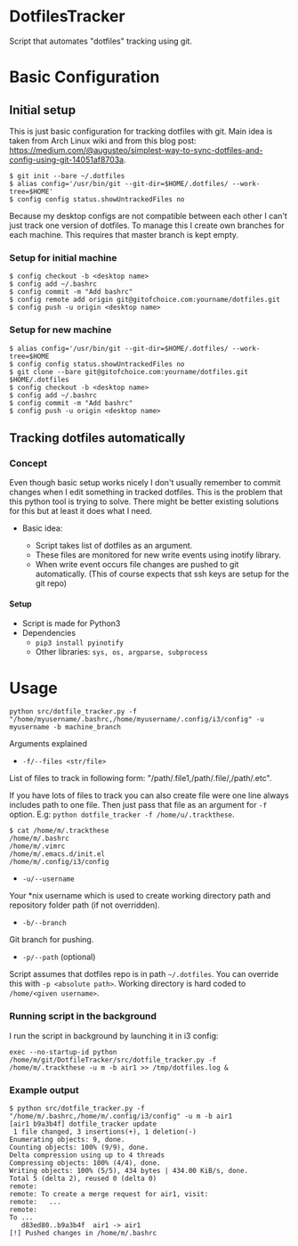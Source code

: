 # DotfilesTracker 

Script that automates "dotfiles" tracking using git.


# Basic Configuration

## Initial setup

This is just basic configuration for tracking dotfiles with git. Main idea is taken from Arch Linux wiki and from this blog post: https://medium.com/@augusteo/simplest-way-to-sync-dotfiles-and-config-using-git-14051af8703a.


```
$ git init --bare ~/.dotfiles
$ alias config='/usr/bin/git --git-dir=$HOME/.dotfiles/ --work-tree=$HOME'
$ config config status.showUntrackedFiles no
```

Because my desktop configs are not compatible between each other I can't just track one version of dotfiles.
To manage this I create own branches for each machine. This requires that master branch is kept empty.

### Setup for initial machine

```
$ config checkout -b <desktop name>
$ config add ~/.bashrc 
$ config commit -m "Add bashrc" 
$ config remote add origin git@gitofchoice.com:yourname/dotfiles.git 
$ config push -u origin <desktop name>
```


### Setup for new machine

```
$ alias config='/usr/bin/git --git-dir=$HOME/.dotfiles/ --work-tree=$HOME
$ config config status.showUntrackedFiles no
$ git clone --bare git@gitofchoice.com:yourname/dotfiles.git $HOME/.dotfiles
$ config checkout -b <desktop name>
$ config add ~/.bashrc
$ config commit -m "Add bashrc"
$ config push -u origin <desktop name>
```


## Tracking dotfiles automatically

### Concept

Even though basic setup works nicely I don't usually remember to commit changes when I edit something in tracked dotfiles.
This is the problem that this python tool is trying to solve. There might be better existing solutions for this but at least it does what I need.

 - Basic idea: 

   - Script takes list of dotfiles as an argument.
   - These files are monitored for new write events using inotify library.
   - When write event occurs file changes are pushed to git automatically. (This of course expects that ssh keys are setup for the git repo)

#### Setup

 - Script is made for Python3
 - Dependencies
   - `pip3 install pyinotify`
   - Other libraries: `sys, os, argparse, subprocess`



# Usage

`python src/dotfile_tracker.py -f "/home/myusername/.bashrc,/home/myusername/.config/i3/config" -u myusername -b machine_branch`

Arguments explained

 - `-f/--files <str/file>`

List of files to track in following form: "/path/.file1,/path/.file/,/path/.etc".

If you have lots of files to track you can also create file were one line always includes path to one file. 
Then just pass that file as an argument for `-f` option. E.g: `python dotfile_tracker -f /home/u/.trackthese`.

```
$ cat /home/m/.trackthese
/home/m/.bashrc
/home/m/.vimrc
/home/m/.emacs.d/init.el
/home/m/.config/i3/config
```

- `-u/--username`

Your *nix username which is used to create working directory path and repository folder path (if not overridden).

- `-b/--branch`

Git branch for pushing.

- `-p/--path` (optional)

Script assumes that dotfiles repo is in path `~/.dotfiles`.
You can override this with `-p <absolute path>`. Working directory is hard coded to `/home/<given username>`.


### Running script in the background
I run the script in background by launching it in i3 config:

`exec --no-startup-id python /home/m/git/DotfileTracker/src/dotfile_tracker.py -f /home/m/.trackthese -u m -b air1 >> /tmp/dotfiles.log &`

### Example output

```
$ python src/dotfile_tracker.py -f "/home/m/.bashrc,/home/m/.config/i3/config" -u m -b air1
[air1 b9a3b4f] dotfile_tracker update
 1 file changed, 3 insertions(+), 1 deletion(-)
Enumerating objects: 9, done.
Counting objects: 100% (9/9), done.
Delta compression using up to 4 threads
Compressing objects: 100% (4/4), done.
Writing objects: 100% (5/5), 434 bytes | 434.00 KiB/s, done.
Total 5 (delta 2), reused 0 (delta 0)
remote: 
remote: To create a merge request for air1, visit:
remote:   ...
remote: 
To ...
   d83ed80..b9a3b4f  air1 -> air1
[!] Pushed changes in /home/m/.bashrc
```

